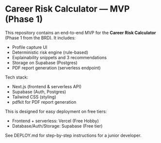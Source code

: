 # Career Risk Calculator — MVP (Phase 1)

This repository contains an end-to-end MVP for the **Career Risk Calculator** (Phase 1 from the BRD).
It includes:
- Profile capture UI
- Deterministic risk engine (rule-based)
- Explainability snippets and 3 recommendations
- Storage on Supabase (Postgres)
- PDF report generation (serverless endpoint)

Tech stack:
- Next.js (frontend & serverless API)
- Supabase (Auth, Postgres)
- Tailwind CSS (styling)
- pdfkit for PDF report generation

This is designed for easy deployment on free tiers:
- Frontend + serverless: Vercel (Free Hobby)
- Database/Auth/Storage: Supabase (Free tier)

See DEPLOY.md for step-by-step instructions for a junior developer.
